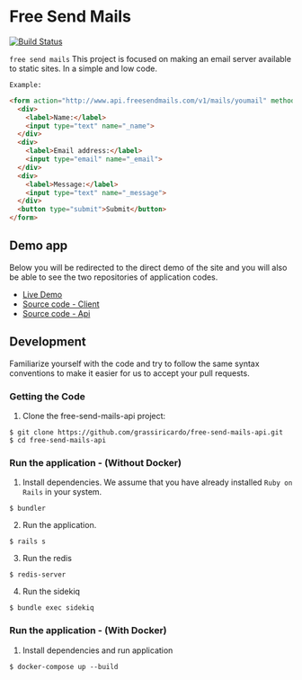 # Free Send Mails

[![Build Status](https://travis-ci.org/freesendmails/free-send-mails-api.svg?branch=master)](https://travis-ci.org/freesendmails/free-send-mails-api)

`free send mails` This project is focused on making an email server available to static sites. In a simple and low code.

`Example:`
```html
<form action="http://www.api.freesendmails.com/v1/mails/youmail" method="POST">
  <div>
    <label>Name:</label>
    <input type="text" name="_name">
  </div>
  <div>
    <label>Email address:</label>
    <input type="email" name="_email">
  </div>
  <div>
    <label>Message:</label>
    <input type="text" name="_message">
  </div>
  <button type="submit">Submit</button>
</form>
```

## Demo app

Below you will be redirected to the direct demo of the site and you will also be able to see the two repositories of application codes.

- [Live Demo](http://www.freesendmails.com/test-mail)
- [Source code - Client](https://github.com/grassiricardo/free-send-mails-client)
- [Source code - Api](https://github.com/grassiricardo/free-send-mails-api)

## Development

Familiarize yourself with the code and try to follow the same syntax conventions to make it easier for us to accept your pull requests.

### Getting the Code

1. Clone the free-send-mails-api project:

  ```shell
  $ git clone https://github.com/grassiricardo/free-send-mails-api.git
  $ cd free-send-mails-api
  ```

### Run the application - (Without Docker)

1. Install dependencies. We assume that you have already installed `Ruby on Rails` in your system.

  ```shell
  $ bundler
  ```

2. Run the application.

  ```shell
  $ rails s
  ```

3. Run the redis
  ```shell
  $ redis-server
  ```

4. Run the sidekiq
  ```shell
  $ bundle exec sidekiq
  ```

### Run the application - (With Docker)

1. Install dependencies and run application

  ```shell
  $ docker-compose up --build
  ```
